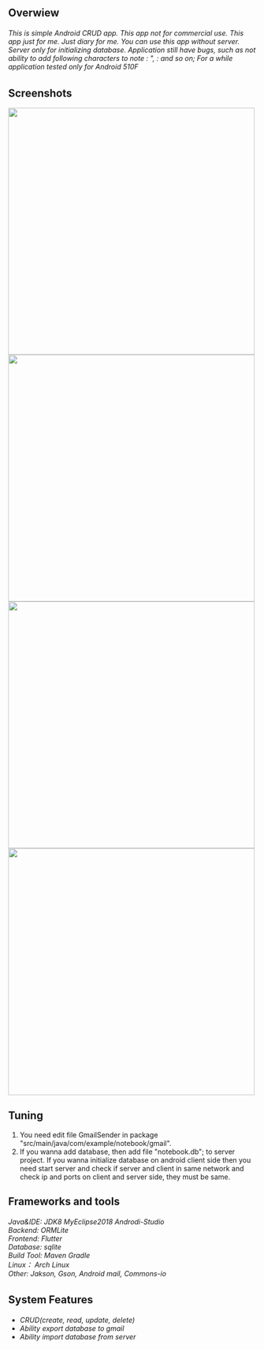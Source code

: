 <h2>Overwiew</h2>
<h6>This is simple Android CRUD app. This app not for commercial use. This app just for me. Just diary for me.
    You can use this app without server. Server only for initializing database. Application still have bugs, such as not ability to add following characters to note : ", : and so on; For a while application tested only for Android 510F<h6>


<h2>Screenshots</h2>
<img height="500" src="screenshots/1.png">
<img height="500" src="screenshots/3.png">
<img height="500" src="screenshots/2.png">
<img height="500" src="screenshots/4.png">

<h2>Tuning</h2>

1. You need edit file GmailSender in package "src/main/java/com/example/notebook/gmail".
2. If you wanna add database, then add file "notebook.db";
to server project. If you wanna initialize database on android client side then you need start server and check if server and client in same network and check ip and ports on client and server side, they must be same.



<h2>Frameworks and tools</h2>

<h6>
    Java&IDE: JDK8 MyEclipse2018 Androdi-Studio<br>
    Backend: ORMLite <br>
    Frontend: Flutter <br>
    Database: sqlite<br>
    Build Tool: Maven Gradle<br>
    Linux： Arch Linux<br>
    Other: Jakson, Gson, Android mail, Commons-io <br>
</h6>


<h2>System Features</h2>

<h6>
    <ul>
        <li>CRUD(create, read, update, delete)</li>
        <li>Ability export database to gmail</li>
        <li>Ability import database from server</li>
   </ul> 
</h6>
